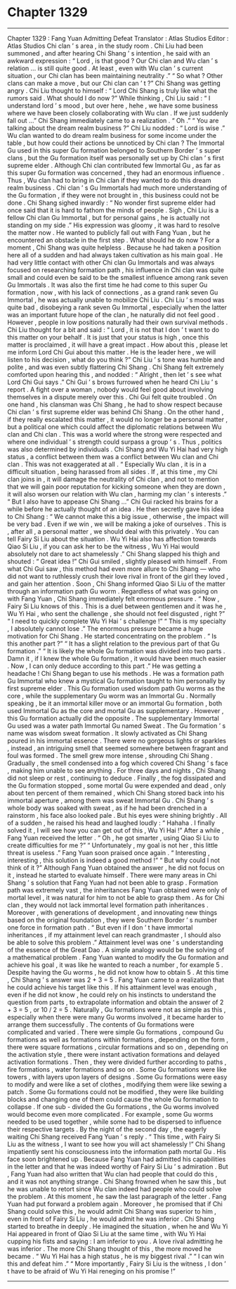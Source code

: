 
# Chapter 1329


---

Chapter 1329 : Fang Yuan Admitting Defeat
Translator :
Atlas Studios
Editor :
Atlas Studios
Chi clan ’ s area , in the study room .
Chi Liu had been summoned , and after hearing Chi Shang ’ s intention , he said with an awkward expression : “ Lord , is that good ? Our Chi clan and Wu clan ’ s relation … is still quite good . At least , even with Wu clan ’ s current situation , our Chi clan has been maintaining neutrality .”
“ So what ? Other clans can make a move , but our Chi clan can ’ t ?” Chi Shang was getting angry .
Chi Liu thought to himself : “ Lord Chi Shang is truly like what the rumors said . What should I do now ?”
While thinking , Chi Liu said : “ I understand lord ’ s mood , but over here , hehe , we have some business where we have been closely collaborating with Wu clan . If we just suddenly fall out …”
Chi Shang immediately came to a realization .
“ Oh .”
“ You are talking about the dream realm business ?”
Chi Liu nodded : “ Lord is wise .”
Wu clan wanted to do dream realm business for some income under the table , but how could their actions be unnoticed by Chi clan ?
The Immortal Gu used in this super Gu formation belonged to Southern Border ’ s super clans , but the Gu formation itself was personally set up by Chi clan ’ s first supreme elder .
Although Chi clan contributed few Immortal Gu , as far as this super Gu formation was concerned , they had an enormous influence .
Thus , Wu clan had to bring in Chi clan if they wanted to do this dream realm business . Chi clan ’ s Gu Immortals had much more understanding of the Gu formation , if they were not brought in , this business could not be done .
Chi Shang sighed inwardly : “ No wonder first supreme elder had once said that it is hard to fathom the minds of people . Sigh , Chi Liu is a fellow Chi clan Gu Immortal , but for personal gains , he is actually not standing on my side .”
His expression was gloomy , it was hard to resolve the matter now .
He wanted to publicly fall out with Fang Yuan , but he encountered an obstacle in the first step . What should he do now ?
For a moment , Chi Shang was quite helpless .
Because he had taken a position here all of a sudden and had always taken cultivation as his main goal . He had very little contact with other Chi clan Gu Immortals and was always focused on researching formation path , his influence in Chi clan was quite small and could even be said to be the smallest influence among rank seven Gu Immortals .
It was also the first time he had come to this super Gu formation , now , with his lack of connections , as a grand rank seven Gu Immortal , he was actually unable to mobilize Chi Liu .
Chi Liu ’ s mood was quite bad , disobeying a rank seven Gu Immortal , especially when the latter was an important future hope of the clan , he naturally did not feel good .
However , people in low positions naturally had their own survival methods .
Chi Liu thought for a bit and said : “ Lord , it is not that I don ’ t want to do this matter on your behalf . It is just that your status is high , once this matter is proclaimed , it will have a great impact . How about this , please let me inform Lord Chi Gui about this matter . He is the leader here , we will listen to his decision , what do you think ?”
Chi Liu ’ s tone was humble and polite , and was even subtly flattering Chi Shang .
Chi Shang felt extremely comforted upon hearing this , and nodded : “ Alright , then let ’ s see what Lord Chi Gui says .”
Chi Gui ’ s brows furrowed when he heard Chi Liu ’ s report .
A fight over a woman , nobody would feel good about involving themselves in a dispute merely over this .
Chi Gui felt quite troubled .
On one hand , his clansman was Chi Shang , he had to show respect because Chi clan ’ s first supreme elder was behind Chi Shang .
On the other hand , if they really escalated this matter , it would no longer be a personal matter , but a political one which could affect the diplomatic relations between Wu clan and Chi clan .
This was a world where the strong were respected and where one individual ’ s strength could surpass a group ’ s .
Thus , politics was also determined by individuals .
Chi Shang and Wu Yi Hai had very high status , a conflict between them was a conflict between Wu clan and Chi clan .
This was not exaggerated at all .
“ Especially Wu clan , it is in a difficult situation , being harassed from all sides . If , at this time , my Chi clan joins in , it will damage the neutrality of Chi clan , and not to mention that we will gain poor reputation for kicking someone when they are down , it will also worsen our relation with Wu clan , harming my clan ’ s interests .”
“ But I also have to appease Chi Shang …”
Chi Gui racked his brains for a while before he actually thought of an idea .
He then secretly gave his idea to Chi Shang : “ We cannot make this a big issue , otherwise , the impact will be very bad . Even if we win , we will be making a joke of ourselves . This is , after all , a personal matter , we should deal with this privately . You can tell Fairy Si Liu about the situation . Wu Yi Hai also has affection towards Qiao Si Liu , if you can ask her to be the witness , Wu Yi Hai would absolutely not dare to act shamelessly .”
Chi Shang slapped his thigh and shouted : “ Great idea !”
Chi Gui smiled , slightly pleased with himself .
From what Chi Gui saw , this method had even more allure to Chi Shang — who did not want to ruthlessly crush their love rival in front of the girl they loved , and gain her attention .
Soon , Chi Shang informed Qiao Si Liu of the matter through an information path Gu worm .
Regardless of what was going on with Fang Yuan , Chi Shang immediately felt enormous pressure .
“ Now , Fairy Si Liu knows of this . This is a duel between gentlemen and it was he , Wu Yi Hai , who sent the challenge , she should not feel disgusted , right ?”
“ I need to quickly complete Wu Yi Hai ’ s challenge !”
“ This is my specialty , I absolutely cannot lose .”
The enormous pressure became a huge motivation for Chi Shang .
He started concentrating on the problem .
“ Is this another part ?”
“ It has a slight relation to the previous part of that Gu formation .”
“ It is likely the whole Gu formation was divided into two parts . Damn it , if I knew the whole Gu formation , it would have been much easier . Now , I can only deduce according to this part .”
He was getting a headache !
Chi Shang began to use his methods .
He was a formation path Gu Immortal who knew a mystical Gu formation taught to him personally by first supreme elder .
This Gu formation used wisdom path Gu worms as the core , while the supplementary Gu worm was an Immortal Gu .
Normally speaking , be it an immortal killer move or an immortal Gu formation , both used Immortal Gu as the core and mortal Gu as supplementary . However , this Gu formation actually did the opposite .
The supplementary Immortal Gu used was a water path Immortal Gu named Sweat .
The Gu formation ’ s name was wisdom sweat formation . It slowly activated as Chi Shang poured in his immortal essence .
There were no gorgeous lights or sparkles , instead , an intriguing smell that seemed somewhere between fragrant and foul was formed .
The smell grew more intense , shrouding Chi Shang . Gradually , the smell condensed into a fog which covered Chi Shang ’ s face , making him unable to see anything .
For three days and nights , Chi Shang did not sleep or rest , continuing to deduce .
Finally , the fog dissipated and the Gu formation stopped , some mortal Gu were expended and dead , only about ten percent of them remained , which Chi Shang stored back into his immortal aperture , among them was sweat Immortal Gu .
Chi Shang ’ s whole body was soaked with sweat , as if he had been drenched in a rainstorm , his face also looked pale .
But his eyes were shining brightly .
All of a sudden , he raised his head and laughed loudly : “ Hahaha . I finally solved it , I will see how you can get out of this , Wu Yi Hai !”
After a while , Fang Yuan received the letter .
“ Oh , he got smarter , using Qiao Si Liu to create difficulties for me ?”
“ Unfortunately , my goal is not her , this little threat is useless .”
Fang Yuan soon praised once again .
“ Interesting , interesting , this solution is indeed a good method !”
“ But why could I not think of it ?”
Although Fang Yuan obtained the answer , he did not focus on it , instead he started to evaluate himself .
There were many areas in Chi Shang ’ s solution that Fang Yuan had not been able to grasp . Formation path was extremely vast , the inheritances Fang Yuan obtained were only of mortal level , it was natural for him to not be able to grasp them .
As for Chi clan , they would not lack immortal level formation path inheritances . Moreover , with generations of development , and innovating new things based on the original foundation , they were Southern Border ’ s number one force in formation path .
“ But even if I don ’ t have immortal inheritances , if my attainment level can reach grandmaster , I should also be able to solve this problem .”
Attainment level was one ’ s understanding of the essence of the Great Dao .
A simple analogy would be the solving of a mathematical problem .
Fang Yuan wanted to modify the Gu formation and achieve his goal , it was like he wanted to reach a number , for example 5 .
Despite having the Gu worms , he did not know how to obtain 5 . At this time , Chi Shang ’ s answer was 2 + 3 = 5 .
Fang Yuan came to a realization that he could achieve his target like this .
If his attainment level was enough , even if he did not know , he could rely on his instincts to understand the question from parts , to extrapolate information and obtain the answer of 2 + 3 = 5 , or 10 / 2 = 5 .
Naturally , Gu formations were not as simple as this , especially when there were many Gu worms involved , it became harder to arrange them successfully .
The contents of Gu formations were complicated and varied . There were simple Gu formations , compound Gu formations as well as formations within formations , depending on the form , there were square formations , circular formations and so on , depending on the activation style , there were instant activation formations and delayed activation formations . Then , they were divided further according to paths , fire formations , water formations and so on . Some Gu formations were like towers , with layers upon layers of designs . Some Gu formations were easy to modify and were like a set of clothes , modifying them were like sewing a patch . Some Gu formations could not be modified , they were like building blocks and changing one of them could cause the whole Gu formation to collapse . If one sub - divided the Gu formations , the Gu worms involved would become even more complicated . For example , some Gu worms needed to be used together , while some had to be dispersed to influence their respective targets .
By the night of the second day , the eagerly waiting Chi Shang received Fang Yuan ’ s reply .
“ This time , with Fairy Si Liu as the witness , I want to see how you will act shamelessly !” Chi Shang impatiently sent his consciousness into the information path mortal Gu .
His face soon brightened up .
Because Fang Yuan had admitted his capabilities in the letter and that he was indeed worthy of Fairy Si Liu ’ s admiration . But , Fang Yuan had also written that Wu clan had people that could do this , and it was not anything strange .
Chi Shang frowned when he saw this , but he was unable to retort since Wu clan indeed had people who could solve the problem .
At this moment , he saw the last paragraph of the letter .
Fang Yuan had put forward a problem again . Moreover , he promised that if Chi Shang could solve this , he would admit Chi Shang was superior to him , even in front of Fairy Si Liu , he would admit he was inferior .
Chi Shang started to breathe in deeply .
He imagined the situation , when he and Wu Yi Hai appeared in front of Qiao Si Liu at the same time , with Wu Yi Hai cupping his fists and saying : I am inferior to you .
A love rival admitting he was inferior .
The more Chi Shang thought of this , the more moved he became .
“ Wu Yi Hai has a high status , he is my biggest rival .”
“ I can win this and defeat him .”
“ More importantly , Fairy Si Liu is the witness , I don ’ t have to be afraid of Wu Yi Hai reneging on his promise !”

---

